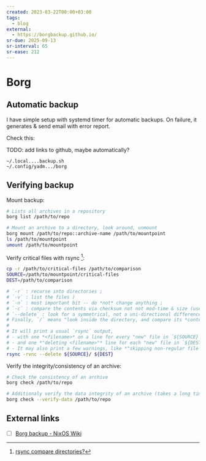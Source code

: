 ```yaml
---
created: 2023-03-22T00:00+03:00
tags:
  - blog
external:
  - https://borgbackup.github.io/
sr-due: 2025-09-13
sr-interval: 65
sr-ease: 212
---
```


# Borg

## Automatic backup

I have simple setup with systemd timer for automatic backups. On failure, it generates & send email with error report.

Check this:

TODO: add links to github, maybe automatically?

```
~/.local....backup.sh 
~/.config/yadm.../borg
```

## Verifying backup

Mount backup:

```bash
# Lists all archives in a repository
borg list /path/to/repo

# Mount an archive to a directory, look around, unmount
borg mount /path/to/repo::archive-name /path/to/mountpoint
ls /path/to/mountpoint
umount /path/to/mountpoint
```

Verify critical files with rsync [^1]:

```bash
cp -r /path/to/critical-files /path/to/comparison
SOURCE=/path/to/mountpoint/critical-files
DEST=/path/to/comparison

# `-r` : recurse into directories ;
# `-v` : list the files )
# `-n` : most important bit -- do *not* change anything ;
# `-c` : compare the contents via checksum not not mod-time & size (use `-a` otherwise) ;
# `--delete` : look for a symmetrical, not a uni-directional difference.
# Finally, `/` means "look inside the directory, and compare its *contents* to the destination".
#
# It will print a usual `rsync` output,
# - with one *<filename>* on a line for every "new" file in `${SOURCE}`
# - and one *"deleting <filename>"* line for each "new" file in `${DEST}`.
# - It may also print a few warnings, like *"skipping non-regular file <filename>"* for symlinks.
rsync -rvnc --delete ${SOURCE}/ ${DEST}
```

Verify the integrity/consistency of an archive:

```bash
# Check the consistency of an archive
borg check /path/to/repo

# Additionaly verify the data integrity of an archive (takes a long time)
borg check --verify-data /path/to/repo
```

## External links

- [ ] [Borg backup - NixOS Wiki](https://nixos.wiki/wiki/Borg_backup)

[^1]: [rsync compare directories?](https://unix.stackexchange.com/questions/57305/rsync-compare-directories)
